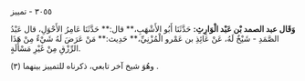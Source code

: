 ٣٠٥٥ - تمييز

**وَقَال عبد الصمد بْن عَبْد الْوَارِثِ:** حَدَّثَنَا أَبُو الأَشْهَبِ،** قال:** حَدَّثَنَا عَامِرُ الأَحْوَلِ، قال عَبْدُ الصَّمَدِ - شَيْخٌ لَهُ، عَنْ عَائِذِ بن عَمْرو الْمُزْنِيِّ،** حَدِيث:** مَنْ عَرَضَ لَهُ شَيْءٌ مِنْ هَذَا الرِّزْقِ مِنْ غَيْرِ مَسْأَلَةٍ.

وهُوَ شيخ آخر تابعي، ذكرناه للتمييز بينهما (٣) .